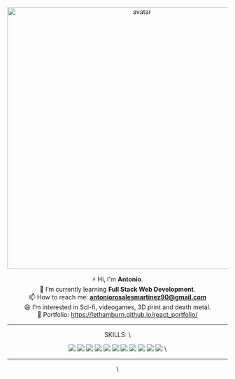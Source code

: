 <div align="center">
<img src="https://i.imgur.com/9j4kV2g.gif" alt="avatar" width="600"/>

 ⚡ Hi, I'm **Antonio**. 
 \
 🌱 I’m currently learning **Full Stack Web Development**. 
 \
 📫 How to reach me: **antoniorosalesmartinez90@gmail.com** 
 \
 😄 I’m interested in Sci-fi, videogames, 3D print and death metal. 
 \
 🦾 Portfolio: https://lethamburn.github.io/react_portfolio/
 
<hr>
SKILLS:
\

![](https://img.shields.io/badge/HTML5-E34F26?style=for-the-badge&logo=html5&logoColor=white)
![](https://img.shields.io/badge/JavaScript-F7DF1E?style=for-the-badge&logo=javascript&logoColor=black)
![](https://img.shields.io/badge/Node.js-43853D?style=for-the-badge&logo=node.js&logoColor=white)
![](https://img.shields.io/badge/CSS3-1572B6?style=for-the-badge&logo=css3&logoColor=white)
![](https://img.shields.io/badge/Sass-CC6699?style=for-the-badge&logo=sass&logoColor=white)
![](https://img.shields.io/badge/Markdown-000000?style=for-the-badge&logo=markdown&logoColor=white)
![](https://img.shields.io/badge/Express.js-404D59?style=for-the-badge)
![](https://img.shields.io/badge/React-20232A?style=for-the-badge&logo=react&logoColor=61DAFB)
![](https://img.shields.io/badge/Netlify-00C7B7?style=for-the-badge&logo=netlify&logoColor=white)
![](https://img.shields.io/badge/MongoDB-4EA94B?style=for-the-badge&logo=mongodb&logoColor=white)
![](https://img.shields.io/badge/Heroku-430098?style=for-the-badge&logo=heroku&logoColor=white)
\
<hr>
\
 </div>
